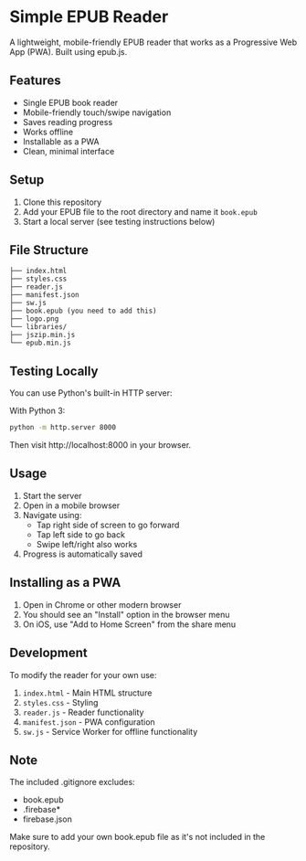 # Simple EPUB Reader

A lightweight, mobile-friendly EPUB reader that works as a Progressive Web App (PWA). Built using epub.js.

## Features

- Single EPUB book reader
- Mobile-friendly touch/swipe navigation
- Saves reading progress
- Works offline
- Installable as a PWA
- Clean, minimal interface

## Setup

1. Clone this repository
2. Add your EPUB file to the root directory and name it `book.epub`
3. Start a local server (see testing instructions below)

## File Structure

```
├── index.html
├── styles.css
├── reader.js
├── manifest.json
├── sw.js
├── book.epub (you need to add this)
├── logo.png
└── libraries/
├── jszip.min.js
└── epub.min.js
```

## Testing Locally

You can use Python's built-in HTTP server:

With Python 3:
```bash
python -m http.server 8000
```

Then visit http://localhost:8000 in your browser.

## Usage

1. Start the server
2. Open in a mobile browser
3. Navigate using:
    - Tap right side of screen to go forward
    - Tap left side to go back
    - Swipe left/right also works
4. Progress is automatically saved

## Installing as a PWA

1. Open in Chrome or other modern browser
2. You should see an "Install" option in the browser menu
3. On iOS, use "Add to Home Screen" from the share menu

## Development
To modify the reader for your own use:

1. `index.html` - Main HTML structure
2. `styles.css` - Styling
3. `reader.js` - Reader functionality
4. `manifest.json` - PWA configuration
5. `sw.js` - Service Worker for offline functionality

## Note
The included .gitignore excludes:

- book.epub
- .firebase*
- firebase.json

Make sure to add your own book.epub file as it's not included in the repository.

